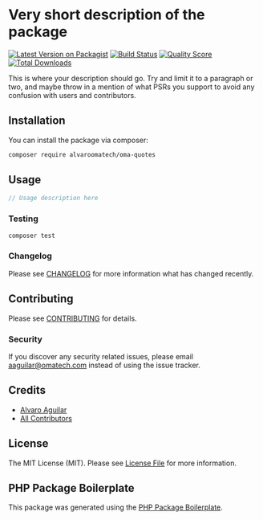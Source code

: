 # Very short description of the package

[![Latest Version on Packagist](https://img.shields.io/packagist/v/alvaroomatech/oma-quotes.svg?style=flat-square)](https://packagist.org/packages/alvaroomatech/oma-quotes)
[![Build Status](https://img.shields.io/travis/alvaroomatech/oma-quotes/master.svg?style=flat-square)](https://travis-ci.org/alvaroomatech/oma-quotes)
[![Quality Score](https://img.shields.io/scrutinizer/g/alvaroomatech/oma-quotes.svg?style=flat-square)](https://scrutinizer-ci.com/g/alvaroomatech/oma-quotes)
[![Total Downloads](https://img.shields.io/packagist/dt/alvaroomatech/oma-quotes.svg?style=flat-square)](https://packagist.org/packages/alvaroomatech/oma-quotes)

This is where your description should go. Try and limit it to a paragraph or two, and maybe throw in a mention of what PSRs you support to avoid any confusion with users and contributors.

## Installation

You can install the package via composer:

```bash
composer require alvaroomatech/oma-quotes
```

## Usage

``` php
// Usage description here
```

### Testing

``` bash
composer test
```

### Changelog

Please see [CHANGELOG](CHANGELOG.md) for more information what has changed recently.

## Contributing

Please see [CONTRIBUTING](CONTRIBUTING.md) for details.

### Security

If you discover any security related issues, please email aaguilar@omatech.com instead of using the issue tracker.

## Credits

- [Alvaro Aguilar](https://github.com/alvaroomatech)
- [All Contributors](../../contributors)

## License

The MIT License (MIT). Please see [License File](LICENSE.md) for more information.

## PHP Package Boilerplate

This package was generated using the [PHP Package Boilerplate](https://laravelpackageboilerplate.com).